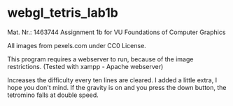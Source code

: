 # webgl_tetris_lab1b
Mat. Nr.: 1463744
Assignment 1b for VU Foundations of Computer Graphics

All images from pexels.com under CC0 License.

This program requires a webserver to run, because of the image restrictions. (Tested with xampp - Apache webserver)


Increases the difficulty every ten lines are cleared.
I added a little extra, I hope you don't mind. If the gravity is on and you press the down button, the tetromino falls at double speed.
